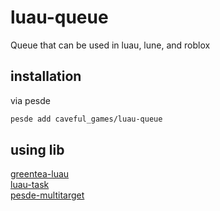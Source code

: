 # luau-queue
Queue that can be used in luau, lune, and roblox


## installation
via pesde
```sh
pesde add caveful_games/luau-queue
```

## using lib
[greentea-luau](https://github.com/jiwonz/greentea-luau) <br>
[luau-task](https://github.com/jiwonz/luau-task) <br>
[pesde-multitarget](https://github.com/jiwonz/pesde-multitarget)